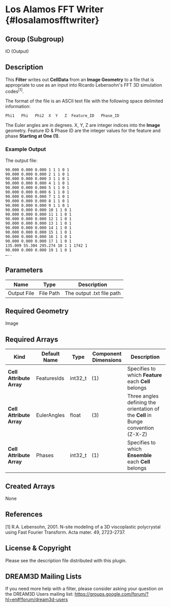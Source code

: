 Los Alamos FFT Writer {#losalamosfftwriter}
=============

## Group (Subgroup) ##
IO (Output)

## Description ##
This **Filter** writes out **CellData** from an **Image Geometry** to a file that is appropriate to use as an input into Ricardo Lebensohn's FFT 3D simulation codes<sup>[1]</sup>. 

The format of the file is an ASCII text file with the following space delimited information:

	Phi1   Phi   Phi2  X  Y   Z  Feature_ID   Phase_ID

The Euler angles are in degrees. X, Y, Z are integer indices into the **Image** geometry. Feature ID & Phase ID are the integer values for the feature and phase **Starting at One (1)**.

### Example Output ###
The output file:     

	90.000 0.000 0.000 1 1 1 0 1
	90.000 0.000 0.000 2 1 1 0 1 
	90.000 0.000 0.000 3 1 1 0 1  
	90.000 0.000 0.000 4 1 1 0 1
	90.000 0.000 0.000 5 1 1 0 1  
	90.000 0.000 0.000 6 1 1 0 1
	90.000 0.000 0.000 7 1 1 0 1
	90.000 0.000 0.000 8 1 1 0 1
	90.000 0.000 0.000 9 1 1 0 1  
	90.000 0.000 0.000 10 1 1 0 1
	90.000 0.000 0.000 11 1 1 0 1 
	90.000 0.000 0.000 12 1 1 0 1  
	90.000 0.000 0.000 13 1 1 0 1
	90.000 0.000 0.000 14 1 1 0 1  
	90.000 0.000 0.000 15 1 1 0 1
	90.000 0.000 0.000 16 1 1 0 1
	90.000 0.000 0.000 17 1 1 0 1
	135.009 55.304 295.274 18 1 1 1742 1 
	90.000 0.000 0.000 19 1 1 0 1 
	…..  

## Parameters ##
| Name             | Type | Description |
|------------------|------|-------------|
| Output File | File Path | The output .txt file path |


## Required Geometry ##
Image

## Required Arrays ##
| Kind | Default Name | Type | Component Dimensions | Description |
|------|--------------|-------------|---------|-----|
| **Cell Attribute Array** | FeaturesIds | int32_t | (1) | Specifies to which **Feature** each **Cell** belongs |
| **Cell Attribute Array** | EulerAngles | float | (3) | Three angles defining the orientation of the **Cell** in Bunge convention (Z-X-Z) |
| **Cell Attribute Array** | Phases | int32_t | (1) |  Specifies to which **Ensemble** each **Cell** belongs |

## Created Arrays ##
None

## References ##
[1] R.A. Lebensohn, 2001. N-site modeling of a 3D viscoplastic polycrystal using Fast Fourier Transform. Acta mater. 49, 2723-2737.

## License & Copyright ##

Please see the description file distributed with this plugin.

## DREAM3D Mailing Lists ##

If you need more help with a filter, please consider asking your question on the DREAM3D Users mailing list:
https://groups.google.com/forum/?hl=en#!forum/dream3d-users


